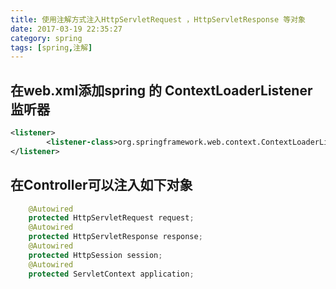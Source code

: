 ```yaml
---
title: 使用注解方式注入HttpServletRequest ，HttpServletResponse 等对象
date: 2017-03-19 22:35:27
category: spring
tags: [spring,注解]
---
```

## 在web.xml添加spring 的 ContextLoaderListener  监听器
```xml
<listener>
  		<listener-class>org.springframework.web.context.ContextLoaderListener</listener-class>
</listener>
```
## 在Controller可以注入如下对象
```java
    @Autowired
	protected HttpServletRequest request;
	@Autowired
	protected HttpServletResponse response;
	@Autowired
	protected HttpSession session;
	@Autowired
	protected ServletContext application;
```

